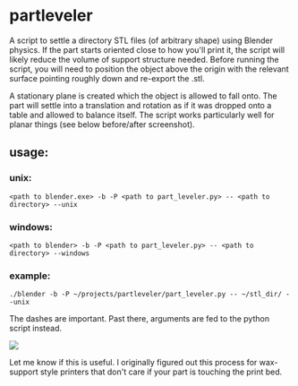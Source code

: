 # partleveler
A script to settle a directory STL files (of arbitrary shape) using Blender physics. If the part starts oriented close to how you'll print it, the script will likely reduce the volume of support structure needed. Before running the script, you will need to position the object above the origin with the relevant surface pointing roughly down and re-export the .stl.

A stationary plane is created which the object is allowed to fall onto. The part will settle into a translation and rotation as if it was dropped onto a table and allowed to balance itself. The script works particularly well for planar things (see below before/after screenshot).

## usage:

### unix:
    <path to blender.exe> -b -P <path to part_leveler.py> -- <path to directory> --unix

### windows:
    <path to blender> -b -P <path to part_leveler.py> -- <path to directory> --windows

### example:
    ./blender -b -P ~/projects/partleveler/part_leveler.py -- ~/stl_dir/ --unix

The dashes are important. Past there, arguments are fed to the python script instead.

![](ugly_but_functional.png)

Let me know if this is useful. I originally figured out this process for wax-support style printers that don't care if your part is touching the print bed. 

